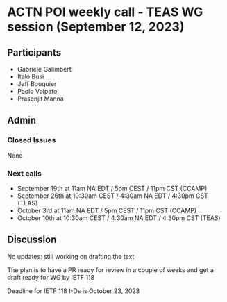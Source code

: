 # ACTN POI weekly call - TEAS WG session  (September 12, 2023)

## Participants

- Gabriele Galimberti
- Italo Busi
- Jeff Bouquier
- Paolo Volpato
- Prasenjit Manna

## Admin

### Closed Issues

None

### Next calls

- September 19th at 11am NA EDT / 5pm CEST / 11pm CST (CCAMP)
- September 26th at 10:30am CEST / 4:30am NA EDT / 4:30pm CST (TEAS)
- October 3rd at 11am NA EDT / 5pm CEST / 11pm CST (CCAMP)
- October 10th at 10:30am CEST / 4:30am NA EDT / 4:30pm CST (TEAS)

## Discussion

No updates: still working on drafting the text

The plan is to have a PR ready for review in a couple of weeks and get a draft ready for WG by IETF 118

Deadline for IETF 118 I-Ds is October 23, 2023
